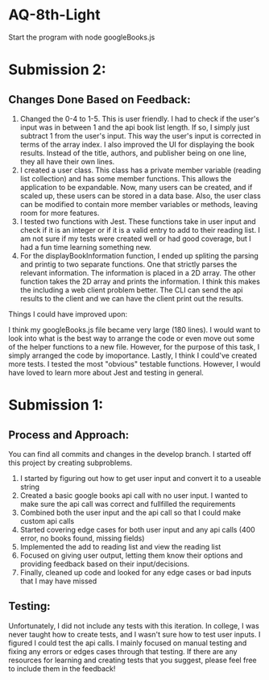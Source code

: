 # AQ-8th-Light

Start the program with node googleBooks.js

# Submission 2:

## Changes Done Based on Feedback:

1. Changed the 0-4 to 1-5. This is user friendly. I had to check if the user's input was in between 1 and the api book list length. If so, I simply just 
    subtract 1 from the user's input. This way the user's input is corrected in terms of the array index. I also improved the UI for displaying 
    the book results. Instead of the title, authors, and publisher being on one line, they all have their own lines.
2. I created a user class. This class has a private member variable (reading list collection) and has some member functions. This allows the application
   to be expandable. Now, many users can be created, and if scaled up, these users can be stored in a data base. Also, the user class can be modified to contain
   more member variables or methods, leaving room for more features.
3. I tested two functions with Jest. These functions take in user input and check if it is an integer or if it is a valid entry to add to their reading list.
   I am not sure if my tests were created well or had good coverage, but I had a fun time learning something new.
4. For the displayBookInformation function, I ended up spliting the parsing and printig to two separate functions. One that strictly parses the relevant information. The information is placed in a 2D array. The other function takes the 2D array and prints the information. I think this makes the including a web client problem better. The CLI can send the api results to the client and we can have the client print out the results. 

Things I could have improved upon:

I think my googleBooks.js file became very large (180 lines). I would want to look into what is the best way to arrange the code or even move out some of 
the helper functions to a new file. However, for the purpose of this task, I simply arranged the code by imoportance. Lastly, I think I could've created more 
tests. I tested the most "obvious" testable functions. However, I would have loved to learn more about Jest and testing in general. 

# Submission 1:

## Process and Approach:

You can find all commits and changes in the develop branch. I started off this project by creating subproblems. 

1. I started by figuring out how to get user input and convert it to a useable string
2. Created a basic google books api call with no user input. I wanted to make sure the api call was correct and fullfilled the requirements 
3. Combined both the user input and the api call so that I could make custom api calls
4. Started covering edge cases for both user input and any api calls (400 error, no books found, missing fields)
5. Implemented the add to reading list and view the reading list 
6. Focused on giving user output, letting them know their options and providing feedback based on their input/decisions.
7. Finally, cleaned up code and looked for any edge cases or bad inputs that I may have missed

## Testing:

Unfortunately, I did not include any tests with this iteration. In college, I was never taught how to create tests, and I wasn't sure how to test user
inputs. I figured I could test the api calls. I mainly focused on manual testing and fixing any errors or edges cases through that testing. 
If there are any resources for learning and creating tests that you suggest, please feel free to include them in the feedback!

